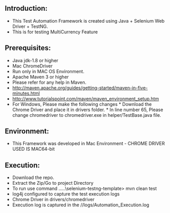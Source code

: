 Introduction: 
---------------

*   This Test Automation Framework is created using Java + Selenium Web Driver + TestNG. 
*   This is for testing MultiCurrency Feature

Prerequisites:
---------------
*	Java jdk-1.8 or higher
*   Mac ChromeDriver 
*   Run only in MAC OS Environment.
*	Apache Maven 3 or higher
*	Please refer for any help in Maven. 
* 	http://maven.apache.org/guides/getting-started/maven-in-five-minutes.html
* 	http://www.tutorialspoint.com/maven/maven_environment_setup.htm
*   For Windows, Please make the following changes 
        * Download the Chrome Driver and place it in drivers folder.
        * In line number 65, Please change chromedriver to chromedriver.exe in helper/TestBase.java file.

Environment:
---------------
* 	This Framework was developed in Mac Environment - CHROME DRIVER USED IS MAC64-bit

Execution:
---------------
*	Download the repo.
*   Extract the Zip/Go to project Directory 
*	To run use command ....\.\selenium-testng-template> mvn clean test
*	log4j configured to capture the test execution logs
*   Chrome Driver in drivers/chromedriver
*	Execution log is captured in the //logs/Automation_Execution.log

